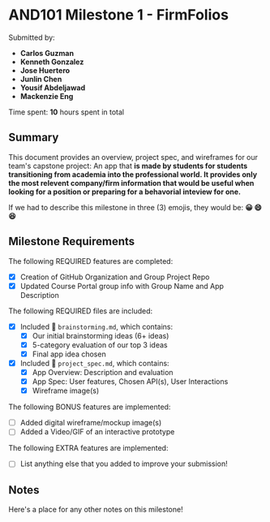 <!-- (This is a comment) INSTRUCTIONS: Go through this page and fill out any **bolded** entries with their correct values.-->

# AND101 Milestone 1 - **FirmFolios**

Submitted by:
- **Carlos Guzman**
- **Kenneth Gonzalez**
- **Jose Huertero**
- **Junlin Chen**
- **Yousif Abdeljawad**
- **Mackenzie Eng**

Time spent: **10** hours spent in total

## Summary

This document provides an overview, project spec, and wireframes for our team's capstone project: An app that **is made by students for students transitioning from academia into the professional world. It provides only the most relevent company/firm information that would be useful when looking for a position or preparing for a behavorial inteview for one.**

If we had to describe this milestone in three (3) emojis, they would be: **:grinning: :smile: :laughing:**

## Milestone Requirements

<!-- Please be sure to change the [ ] to [x] for any features you completed.  If a feature is not checked [x], you might miss the points for that item! -->

The following REQUIRED features are completed:

- [x] Creation of GitHub Organization and Group Project Repo
- [x] Updated Course Portal group info with Group Name and App Description

The following REQUIRED files are included:

- [x] Included 📄 `brainstorming.md`, which contains:
  - [x] Our initial brainstorming ideas (6+ ideas)
  - [x] 5-category evaluation of our top 3 ideas
  - [x] Final app idea chosen
- [x] Included 📄 `project_spec.md`, which contains:
  - [x] App Overview: Description and evaluation
  - [x] App Spec: User features, Chosen API(s), User Interactions
  - [x] Wireframe image(s)

The following BONUS features are implemented:

- [ ] Added digital wireframe/mockup image(s)
- [ ] Added a Video/GIF of an interactive prototype

The following EXTRA features are implemented:

- [ ] List anything else that you added to improve your submission!

## Notes

Here's a place for any other notes on this milestone!
